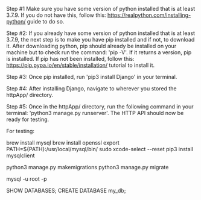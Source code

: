 Step #1
Make sure you have some version of python installed that is at least 3.7.9. If you do not have this, follow this: https://realpython.com/installing-python/ guide to do so.

Step #2:
If you already have some version of python installed that is at least 3.7.9, the next step is to make you have pip installed and if not, to download it. After downloading python, pip should already be installed on your machine but to check run the command: 'pip -V'. If it returns a version, pip is installed. If pip has not been installed, follow this: https://pip.pypa.io/en/stable/installation/ tutorial to install it.

Step #3:
Once pip installed, run 'pip3 install Django' in your terminal.

Step #4:
After installing Django, navigate to wherever you stored the httpApp/ directory.

Step #5:
Once in the httpApp/ directory, run the following command in your terminal: 'python3 manage.py runserver'. The HTTP API should now be ready for testing.

For testing:

brew install mysql
brew install openssl
export PATH=${PATH}:/usr/local/mysql/bin/
sudo xcode-select --reset
pip3 install mysqlclient

python3 manage.py makemigrations
python3 manage.py migrate

mysql -u root -p

SHOW DATABASES;
CREATE DATABASE my_db;
